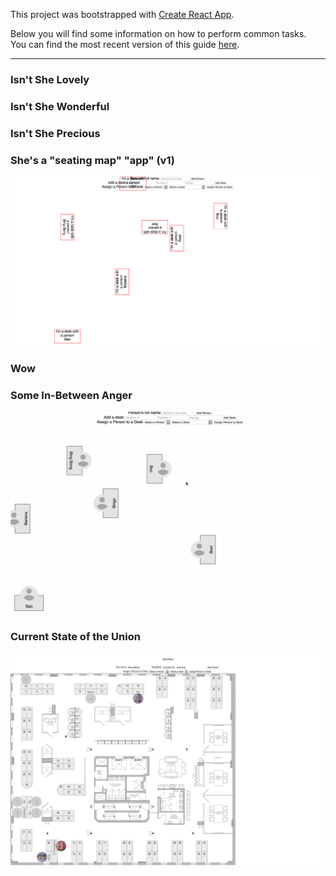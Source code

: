 This project was bootstrapped with [Create React App](https://github.com/facebookincubator/create-react-app).

Below you will find some information on how to perform common tasks.<br>
You can find the most recent version of this guide [here](https://github.com/facebookincubator/create-react-app/blob/master/packages/react-scripts/template/README.md).

<hr>

### Isn't She Lovely

### Isn't She Wonderful

### Isn't She Precious

### She's a "seating map" "app" (v1)

<img src="./src/milestones/v1.png" />

### Wow

### Some In-Between Anger

<img src="./src/milestones/draggable.gif" />

### Current State of the Union

<img src="./src/milestones/v2.png" />
